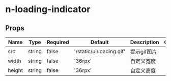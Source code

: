 # n-loading-indicator

## Props
| Name | Type | Required | Default | Description | Choices |
| --- | --- | --- | --- | --- | --- |
| src | string | false | '/static/ui/loading.gif' | 提示gif图片 |  | 
| width | string | false | '36rpx' | 自定义宽度 |  | 
| height | string | false | '36rpx' | 自定义高度 |  | 

